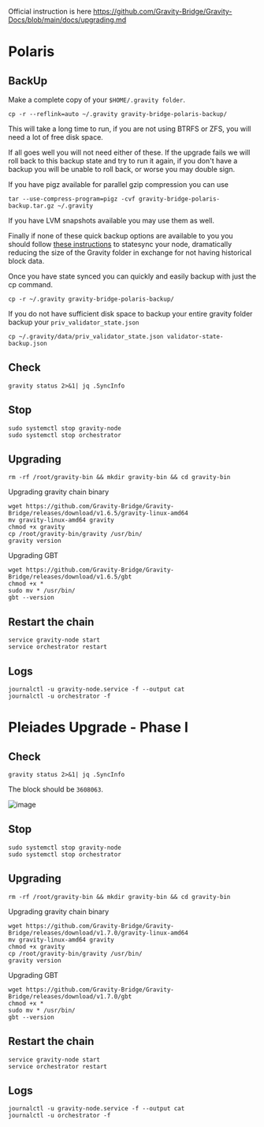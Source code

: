 Official instruction is here https://github.com/Gravity-Bridge/Gravity-Docs/blob/main/docs/upgrading.md

# Polaris
## BackUp
Make a complete copy of your `$HOME/.gravity folder`.
```
cp -r --reflink=auto ~/.gravity gravity-bridge-polaris-backup/
```
This will take a long time to run, if you are not using BTRFS or ZFS, you will need a lot of free disk space.

If all goes well you will not need either of these. If the upgrade fails we will roll back to this backup state and try to run it again, if you don't have a backup you will be unable to roll back, or worse you may double sign.

If you have pigz available for parallel gzip compression you can use
```
tar --use-compress-program=pigz -cvf gravity-bridge-polaris-backup.tar.gz ~/.gravity
```
If you have LVM snapshots available you may use them as well.

Finally if none of these quick backup options are available to you you should follow [these instructions](https://ping.pub/gravity-bridge/statesync) to statesync your node, dramatically reducing the size of the Gravity folder in exchange for not having historical block data.

Once you have state synced you can quickly and easily backup with just the cp command.
```
cp -r ~/.gravity gravity-bridge-polaris-backup/
```
 If you do not have sufficient disk space to backup your entire gravity folder backup your `priv_validator_state.json`
```
cp ~/.gravity/data/priv_validator_state.json validator-state-backup.json
```
## Check
```
gravity status 2>&1| jq .SyncInfo
```

## Stop
```
sudo systemctl stop gravity-node
sudo systemctl stop orchestrator
```
## Upgrading
```
rm -rf /root/gravity-bin && mkdir gravity-bin && cd gravity-bin
```
Upgrading gravity chain binary
```
wget https://github.com/Gravity-Bridge/Gravity-Bridge/releases/download/v1.6.5/gravity-linux-amd64
mv gravity-linux-amd64 gravity
chmod +x gravity
cp /root/gravity-bin/gravity /usr/bin/
gravity version
```
Upgrading GBT
```
wget https://github.com/Gravity-Bridge/Gravity-Bridge/releases/download/v1.6.5/gbt
chmod +x *
sudo mv * /usr/bin/
gbt --version
```
## Restart the chain
```
service gravity-node start
service orchestrator restart
```
## Logs
```
journalctl -u gravity-node.service -f --output cat
journalctl -u orchestrator -f
```

# Pleiades Upgrade - Phase I
## Check
```
gravity status 2>&1| jq .SyncInfo
```
The block should be `3608063`.

![image](https://user-images.githubusercontent.com/30211801/188734354-55fc88d1-cd73-4e4f-8895-34b70de79e90.png)

## Stop
```
sudo systemctl stop gravity-node
sudo systemctl stop orchestrator
```
## Upgrading
```
rm -rf /root/gravity-bin && mkdir gravity-bin && cd gravity-bin
```
Upgrading gravity chain binary
```
wget https://github.com/Gravity-Bridge/Gravity-Bridge/releases/download/v1.7.0/gravity-linux-amd64
mv gravity-linux-amd64 gravity
chmod +x gravity
cp /root/gravity-bin/gravity /usr/bin/
gravity version
```
Upgrading GBT
```
wget https://github.com/Gravity-Bridge/Gravity-Bridge/releases/download/v1.7.0/gbt
chmod +x *
sudo mv * /usr/bin/
gbt --version
```
## Restart the chain
```
service gravity-node start
service orchestrator restart
```
## Logs
```
journalctl -u gravity-node.service -f --output cat
journalctl -u orchestrator -f
```
